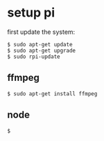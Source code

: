 # setup pi

first update the system:

```
$ sudo apt-get update
$ sudo apt-get upgrade
$ sudo rpi-update
```

## ffmpeg

```
$ sudo apt-get install ffmpeg
```

## node

```
$
```